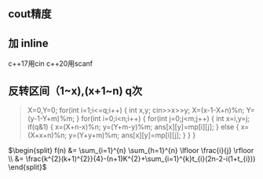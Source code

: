 ## cout精度
## 加 inline

c++17用cin
c++20用scanf

## 反转区间（1~x),(x+1~n) q次

>X=0,Y=0;
>	for(int i=1;i<=q;i++)
>	{
>		int x,y;
>		cin>>x>>y;![]()
>		X=(x-1-X+n)%n;
>		Y=(y-1-Y+m)%m;
>	}
>	for(int i=0;i<n;i++)
>	{
>		for(int j=0;j<m;j++)
>		{
>			int x=i,y=j;
>			if(q&1)
>			{
>				x=(X+n-x)%n;
>				y=(Y+m-y)%m;
>				ans[x][y]=mp[i][j];
>			}
>			else
>			{
>				x=(X+x+n)%n;
>				y=(Y+y+m)%m;
>				ans[x][y]=mp[i][j];
>			}
>		}
>	}

$\begin{split}
f(n)  &= \sum_{i=1}^{n} \sum_{h=1}^{n} \lfloor \frac{i}{j} \rfloor   \\
 &= \frac{k^{2}(k+1)^{2}}{4}-(n+1)K^{2}+\sum_{i=1}^{k}t_{i}(2n-2-i(1+t_{i}))
\end{split}$
